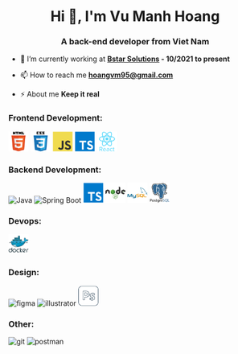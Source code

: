 <h1 align="center">Hi 👋, I'm Vu Manh Hoang</h1>
<h3 align="center">A back-end developer from Viet Nam</h3>

- 🔭 I’m currently working at **<a href="https://www.bstarsolutions.com/" target="_blank">Bstar Solutions<a/> - 10/2021 to present**

- 📫 How to reach me **hoangvm95@gmail.com**

- ⚡ About me **Keep it real**

<h3 align="left">Frontend Development:</h3>
<div align="left" display="flex" gap="5px">
    <img src="https://raw.githubusercontent.com/devicons/devicon/master/icons/html5/html5-original-wordmark.svg" alt="html5" width="40" height="40"/>
    <img src="https://raw.githubusercontent.com/devicons/devicon/master/icons/css3/css3-original-wordmark.svg" alt="css3" width="40" height="40"/>
    <img src="https://raw.githubusercontent.com/devicons/devicon/master/icons/javascript/javascript-original.svg" alt="javascript" width="40" height="40"/>
    <img src="https://raw.githubusercontent.com/devicons/devicon/master/icons/typescript/typescript-original.svg" alt="typescript" width="40" height="40"/>
    <img src="https://raw.githubusercontent.com/devicons/devicon/master/icons/react/react-original-wordmark.svg" alt="react" width="40" height="40"/>
</div>

<h3 align="left">Backend Development:</h3>
<div align="left" display="flex" gap="5px">
    <img src="https://upload.wikimedia.org/wikipedia/en/thumb/3/30/Java_programming_language_logo.svg/800px-Java_programming_language_logo.svg.png" alt="Java" width="40" height="40"/>
    <img src="https://upload.wikimedia.org/wikipedia/commons/7/79/Spring_Boot.svg" alt="Spring Boot" width="40" height="40"/>
    <img src="https://raw.githubusercontent.com/devicons/devicon/master/icons/typescript/typescript-original.svg" alt="typescript" width="40" height="40"/>
    <img src="https://raw.githubusercontent.com/devicons/devicon/master/icons/nodejs/nodejs-original-wordmark.svg" alt="nodejs" width="40" height="40"/>
    <img src="https://raw.githubusercontent.com/devicons/devicon/master/icons/mysql/mysql-original-wordmark.svg" alt="mysql" width="40" height="40"/>
    <img src="https://raw.githubusercontent.com/devicons/devicon/master/icons/postgresql/postgresql-original-wordmark.svg" alt="postgresql" width="40" height="40"/>
</div>

<h3 align="left">Devops:</h3>
<div align="left" display="flex" gap="5px">
    <img src="https://raw.githubusercontent.com/devicons/devicon/master/icons/docker/docker-original-wordmark.svg" alt="docker" width="40" height="40"/>
</div>

<h3 align="left">Design:</h3>
<div align="left" display="flex" gap="5px">
    <img src="https://www.vectorlogo.zone/logos/figma/figma-icon.svg" alt="figma" width="40" height="40"/>
    <img src="https://www.vectorlogo.zone/logos/adobe_illustrator/adobe_illustrator-icon.svg" alt="illustrator" width="40" height="40"/>
    <img src="https://raw.githubusercontent.com/devicons/devicon/master/icons/photoshop/photoshop-line.svg" alt="photoshop" width="40" height="40"/>
</div>

<h3 align="left">Other:</h3>
<div align="left" display="flex" gap="5px">
    <img src="https://www.vectorlogo.zone/logos/git-scm/git-scm-icon.svg" alt="git" width="40" height="40"/>
    <img src="https://www.vectorlogo.zone/logos/getpostman/getpostman-icon.svg" alt="postman" width="40" height="40"/>
</div>
